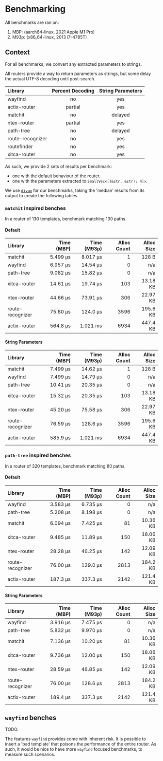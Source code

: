 # Benchmarking

All benchmarks are ran on:
1. MBP: (aarch64-linux, 2021 Apple M1 Pro)
2. M93p: (x86_64-linux, 2013 i7-4785T)

## Context

For all benchmarks, we convert any extracted parameters to strings.

All routers provide a way to return parameters as strings, but some delay the actual UTF-8 decoding until post-search.

| Library          | Percent Decoding | String Parameters |
|:-----------------|:----------------:|:-----------------:|
| wayfind          | no               | yes               |
| actix-router     | partial          | yes               |
| matchit          | no               | delayed           |
| ntex-router      | partial          | yes               |
| path-tree        | no               | delayed           |
| route-recognizer | no               | yes               |
| routefinder      | no               | yes               |
| xitca-router     | no               | yes               |

As such, we provide 2 sets of results per benchmark:
- one with the default behaviour of the router.
- one with the parameters extracted to `SmallVec<[(&str, &str); 4]>`.

We use [`divan`](https://github.com/nvzqz/divan) for our benchmarks, taking the 'median' results from its output to create the following tables.

### `matchit` inspired benches

In a router of 130 templates, benchmark matching 130 paths.

#### Default

| Library          | Time (MBP) | Time (M93p) | Alloc Count | Alloc Size |
|:-----------------|-----------:|------------:|------------:|-----------:|
| matchit          | 5.499 µs   | 8.017 µs    | 1           | 128 B      |
| wayfind          | 6.957 µs   | 14.54 µs    | 0           | n/a        |
| path-tree        | 9.082 µs   | 15.82 µs    | 0           | n/a        |
| xitca-router     | 14.61 µs   | 19.74 µs    | 103         | 13.18 KB   |
| ntex-router      | 44.66 µs   | 73.91 µs    | 306         | 22.97 KB   |
| route-recognizer | 75.80 µs   | 124.0 µs    | 3596        | 195.6 KB   |
| actix-router     | 564.8 µs   | 1.021 ms    | 6934        | 447.4 KB   |

#### String Parameters

| Library          | Time (MBP) | Time (M93p) | Alloc Count | Alloc Size |
|:-----------------|-----------:|------------:|------------:|-----------:|
| matchit          | 7.499 µs   | 14.62 µs    | 1           | 128 B      |
| wayfind          | 7.499 µs   | 14.79 µs    | 0           | n/a        |
| path-tree        | 10.41 µs   | 20.35 µs    | 0           | n/a        |
| xitca-router     | 15.32 µs   | 20.35 µs    | 103         | 13.18 KB   |
| ntex-router      | 45.20 µs   | 75.58 µs    | 306         | 22.97 KB   |
| route-recognizer | 76.59 µs   | 128.6 µs    | 3596        | 195.6 KB   |
| actix-router     | 585.9 µs   | 1.021 ms    | 6934        | 447.4 KB   |

### `path-tree` inspired benches

In a router of 320 templates, benchmark matching 80 paths.

#### Default

| Library          | Time (MBP) | Time (M93p) | Alloc Count | Alloc Size |
|:-----------------|-----------:|------------:|------------:|-----------:|
| wayfind          | 3.583 µs   | 6.735 µs    | 0           | n/a        |
| path-tree        | 5.208 µs   | 8.198 µs    | 0           | n/a        |
| matchit          | 6.094 µs   | 7.425 µs    | 81          | 10.36 KB   |
| xitca-router     | 9.485 µs   | 11.89 µs    | 150         | 18.06 KB   |
| ntex-router      | 28.28 µs   | 46.25 µs    | 142         | 12.09 KB   |
| route-recognizer | 76.00 µs   | 129.0 µs    | 2813        | 184.2 KB   |
| actix-router     | 187.3 µs   | 337.3 µs    | 2142        | 121.4 KB   |

#### String Parameters

| Library          | Time (MBP) | Time (M93p) | Alloc Count | Alloc Size |
|:-----------------|-----------:|------------:|------------:|-----------:|
| wayfind          | 3.916 µs   | 7.475 µs    | 0           | n/a        |
| path-tree        | 5.832 µs   | 9.970 µs    | 0           | n/a        |
| matchit          | 7.136 µs   | 10.20 µs    | 81          | 10.36 KB   |
| xitca-router     | 9.736 µs   | 12.00 µs    | 150         | 18.06 KB   |
| ntex-router      | 28.59 µs   | 46.85 µs    | 142         | 12.09 KB   |
| route-recognizer | 76.00 µs   | 128.6 µs    | 2813        | 184.2 KB   |
| actix-router     | 189.4 µs   | 337.3 µs    | 2142        | 121.4 KB   |

## `wayfind` benches

TODO.

The features `wayfind` provides come with inherent risk.
It is possible to insert a 'bad template' that poisons the performance of the entire router.
As such, it would be nice to have more `wayfind` focused benchmarks, to measure such scenarios.
